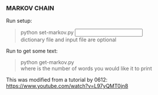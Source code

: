 ### MARKOV CHAIN

Run setup:   
> python set-markov.py <dictonary file> <input file>   
dictionary file and input file are optional   

Run to get some text:   
> python get-markov.py <number>   
where <number> is the number of words you would like it to print  


This was modified from a tutorial by 0612:
https://www.youtube.com/watch?v=L97yQMT0jn8